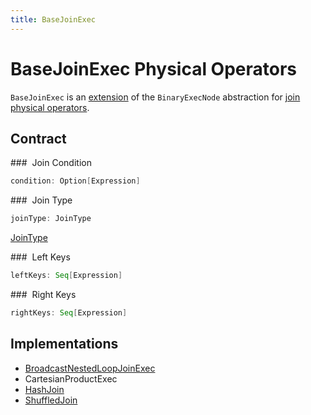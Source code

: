 ```yaml
---
title: BaseJoinExec
---
```


# BaseJoinExec Physical Operators

`BaseJoinExec` is an [extension](#contract) of the `BinaryExecNode` abstraction for [join physical operators](#implementations).

## Contract

### <span id="condition"> Join Condition

```scala
condition: Option[Expression]
```

### <span id="joinType"> Join Type

```scala
joinType: JoinType
```

[JoinType](../joins.md#JoinType)

### <span id="leftKeys"> Left Keys

```scala
leftKeys: Seq[Expression]
```

### <span id="rightKeys"> Right Keys

```scala
rightKeys: Seq[Expression]
```

## Implementations

* [BroadcastNestedLoopJoinExec](BroadcastNestedLoopJoinExec.md)
* CartesianProductExec
* [HashJoin](HashJoin.md)
* [ShuffledJoin](ShuffledJoin.md)
